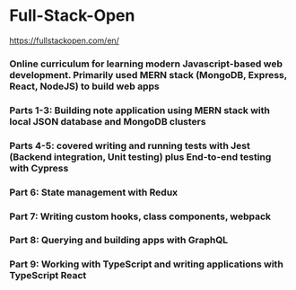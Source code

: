 # Full-Stack-Open

https://fullstackopen.com/en/

### Online curriculum for learning modern Javascript-based web development. Primarily used MERN stack (MongoDB, Express, React, NodeJS) to build web apps

### Parts 1-3: Building note application using MERN stack with local JSON database and MongoDB clusters

### Parts 4-5: covered writing and running tests with Jest (Backend integration, Unit testing) plus End-to-end testing with Cypress

### Part 6: State management with Redux

### Part 7: Writing custom hooks, class components, webpack

### Part 8: Querying and building apps with GraphQL

### Part 9: Working with TypeScript and writing applications with TypeScript React
